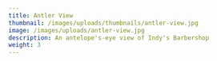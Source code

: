```yaml
---
title: Antler View
thumbnail: /images/uploads/thumbnails/antler-view.jpg
image: /images/uploads/antler-view.jpg
description: An antelope's-eye view of Indy's Barbershop
weight: 3
---
```



